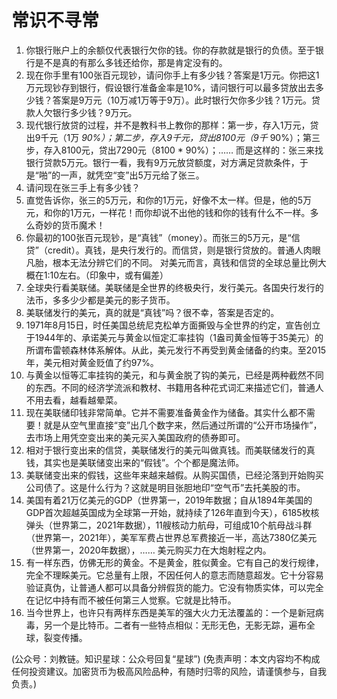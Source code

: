 # 常识不寻常

1. 你银行账户上的余额仅代表银行欠你的钱。你的存款就是银行的负债。至于银行是不是真的有那么多钱还给你，那是肯定没有的。
2. 现在你手里有100张百元现钞，请问你手上有多少钱？答案是1万元。你把这1万元现钞存到银行，假设银行准备金率是10%，请问银行可以最多贷放出去多少钱？答案是9万元（10万减1万等于9万）。此时银行欠你多少钱？1万元。贷款人欠银行多少钱？9万元。
3. 现代银行放贷的过程，并不是教科书上教你的那样：第一步，存入1万元，贷出9千元（1万  _90%）；第二步，存入9千元，贷出8100元（9千_  90%）；第三步，存入8100元，贷出7290元（8100 \* 90%）；…… 而是这样的：张三来找银行贷款5万元。银行一看，我有9万元放贷额度，对方满足贷款条件，于是“啪”的一声，就凭空“变”出5万元给了张三。
4. 请问现在张三手上有多少钱？
5. 直觉告诉你，张三的5万元，和你的1万元，好像不太一样。但是，他的5万元，和你的1万元，一样花！而你却说不出他的钱和你的钱有什么不一样。多么奇妙的货币魔术！
6. 你最初的100张百元现钞，是“真钱”（money）。而张三的5万元，是“信贷”（credit）。真钱，是央行发行的。而信贷，则是银行贷放的。普通人肉眼凡胎，根本无法分辨它们的不同。  对美元而言，真钱和信贷的全球总量比例大概在1:10左右。（印象中，或有偏差）
7. 全球央行看美联储。美联储是全世界的终极央行，发行美元。各国央行发行的法币，多多少少都是美元的影子货币。
8. 美联储发行的美元，真的就是“真钱”吗？很不幸，答案是否定的。
9. 1971年8月15日，时任美国总统尼克松单方面撕毁与全世界的约定，宣告创立于1944年的、承诺美元与黄金以恒定汇率挂钩（1盎司黄金恒等于35美元）的所谓布雷顿森林体系解体。从此，美元发行不再受到黄金储备的约束。至2015年，美元相对黄金贬值了约97%。
10. 与黄金以恒等汇率挂钩的美元，和与黄金脱了钩的美元，已经是两种截然不同的东西。不同的经济学流派和教材、书籍用各种花式词汇来描述它们，普通人不用去看，越看越晕菜。
11. 现在美联储印钱非常简单。它并不需要准备黄金作为储备。其实什么都不需要！就是从空气里直接“变”出几个数字来，然后通过所谓的“公开市场操作”，去市场上用凭空变出来的美元买入美国政府的债券即可。
12. 相对于银行变出来的信贷，美联储发行的美元叫做真钱。而美联储发行的真钱，其实也是美联储变出来的“假钱”。个个都是魔法师。
13. 美联储变出来的假钱，这些年来越来越假。从购买国债，已经沦落到开始购买公司债了。这是什么行为？这就是明目张胆地印“空气币”去托美股的市。
14. 美国有着21万亿美元的GDP（世界第一，2019年数据；自从1894年美国的GDP首次超越英国成为全球第一开始，就持续了126年直到今天），6185枚核弹头（世界第二，2021年数据），11艘核动力航母，可组成10个航母战斗群（世界第一，2021年），美军军费占世界总军费接近一半，高达7380亿美元（世界第一，2020年数据），…… 美元购买力在大炮射程之内。
15. 有一样东西，仿佛无形的黄金。不是黄金，胜似黄金。它有自己的发行规律，完全不理睬美元。它总量有上限，不因任何人的意志而随意超发。它十分容易验证真伪，让普通人都可以具备分辨假货的能力。它没有物质实体，可以完全在记忆中持有而不被任何第三人觉察。它就是比特币。
16. 当今世界上，也许只有两样东西是美军的强大火力无法覆盖的：一个是新冠病毒，另一个是比特币。二者有一些特点相似：无形无色，无影无踪，遍布全球，裂变传播。

\(公众号：刘教链。知识星球：公众号回复“星球”\)  \(免责声明：本文内容均不构成任何投资建议。加密货币为极高风险品种，有随时归零的风险，请谨慎参与，自我负责。\)


